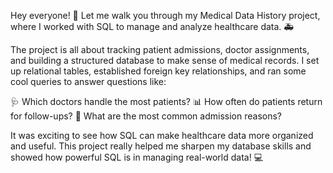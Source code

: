 Hey everyone! 👋 Let me walk you through my Medical Data History project, where I worked with SQL to manage and analyze healthcare data. 🚑

The project is all about tracking patient admissions, doctor assignments, and building a structured database to make sense of medical records. I set up relational tables, established foreign key relationships, and ran some cool queries to answer questions like:

🩺 Which doctors handle the most patients?
📊 How often do patients return for follow-ups?
📂 What are the most common admission reasons?

It was exciting to see how SQL can make healthcare data more organized and useful. This project really helped me sharpen my database skills and showed how powerful SQL is in managing real-world data! 💻
